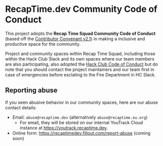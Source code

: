 # RecapTime.dev Community Code of Conduct

This project adopts the **Recap Time Squad Community Code of Conduct** (based off the
[Contributor Convenant v2.1]) in making a inclusive and productive space for the
community.

Project and community spaces within Recap Time Squad, including those within the
Hack Club Slack and its own spaces where our team members are also participating, also adopted the
[Hack Club Code of Conduct] but do note that you should contact the project maintainers
and our team first in case of emergencies before esclating to the Fire Department in HC Slack.

## Reporting abuse

If you seen abusive behavior in our community spaces, here are our abuse contact details:

* Email: `abuse@recaptime.dev` (alternatively `abuse@recaptime.eu.org`)
    * For email, they will be stored on our internal YouTrack Cloud instance at <https://youtrack.recaptime.dev>.
* Online form: <https://recaptimedev.fillout.com/report-abuse> (coming soon)

[Contributor Convenant v2.1]: https://www.contributor-covenant.org/version/2/1/code_of_conduct/
[Hack Club Code of Conduct]: https://hackclub.com/conduct/

